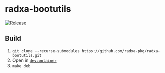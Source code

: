 # radxa-bootutils

[![Release](https://github.com/radxa-pkg/radxa-bootutils/actions/workflows/release.yaml/badge.svg)](https://github.com/radxa-pkg/radxa-bootutils/actions/workflows/release.yaml)

## Build

1. `git clone --recurse-submodules https://github.com/radxa-pkg/radxa-bootutils.git`
2. Open in [`devcontainer`](https://code.visualstudio.com/docs/devcontainers/containers)
3. `make deb`
